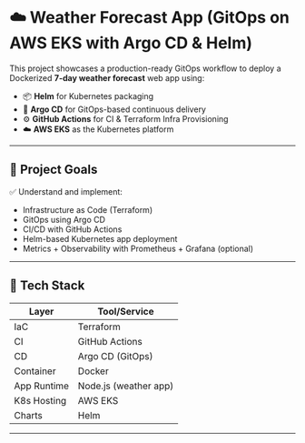 # ☁️ Weather Forecast App (GitOps on AWS EKS with Argo CD & Helm)

This project showcases a production-ready GitOps workflow to deploy a Dockerized **7-day weather forecast** web app using:

- 📦 **Helm** for Kubernetes packaging
- 🔁 **Argo CD** for GitOps-based continuous delivery
- ⚙️ **GitHub Actions** for CI & Terraform Infra Provisioning
- ☁️ **AWS EKS** as the Kubernetes platform

---

## 📌 Project Goals

✅ Understand and implement:
- Infrastructure as Code (Terraform)
- GitOps using Argo CD
- CI/CD with GitHub Actions
- Helm-based Kubernetes app deployment
- Metrics + Observability with Prometheus + Grafana (optional)

---

## 🧩 Tech Stack

| Layer        | Tool/Service            |
|--------------|-------------------------|
| IaC          | Terraform               |
| CI           | GitHub Actions          |
| CD           | Argo CD (GitOps)        |
| Container    | Docker                  |
| App Runtime  | Node.js (weather app)   |
| K8s Hosting  | AWS EKS                 |
| Charts       | Helm                    |

---

